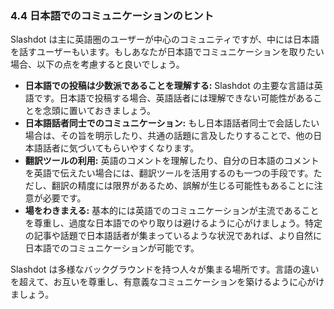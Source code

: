 ### 4.4 日本語でのコミュニケーションのヒント

Slashdot は主に英語圏のユーザーが中心のコミュニティですが、中には日本語を話すユーザーもいます。もしあなたが日本語でコミュニケーションを取りたい場合、以下の点を考慮すると良いでしょう。

* **日本語での投稿は少数派であることを理解する:** Slashdot の主要な言語は英語です。日本語で投稿する場合、英語話者には理解できない可能性があることを念頭に置いておきましょう。
* **日本語話者同士でのコミュニケーション:** もし日本語話者同士で会話したい場合は、その旨を明示したり、共通の話題に言及したりすることで、他の日本語話者に気づいてもらいやすくなります。
* **翻訳ツールの利用:** 英語のコメントを理解したり、自分の日本語のコメントを英語で伝えたい場合には、翻訳ツールを活用するのも一つの手段です。ただし、翻訳の精度には限界があるため、誤解が生じる可能性もあることに注意が必要です。
* **場をわきまえる:** 基本的には英語でのコミュニケーションが主流であることを尊重し、過度な日本語でのやり取りは避けるように心がけましょう。特定の記事や話題で日本語話者が集まっているような状況であれば、より自然に日本語でのコミュニケーションが可能です。

Slashdot は多様なバックグラウンドを持つ人々が集まる場所です。言語の違いを超えて、お互いを尊重し、有意義なコミュニケーションを築けるように心がけましょう。
